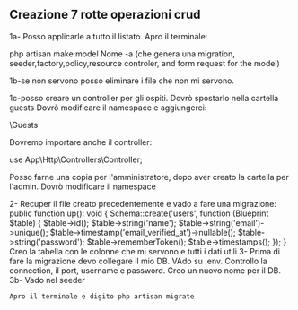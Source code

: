 ## Creazione 7 rotte operazioni crud

1a- Posso applicarle a tutto il listato. Apro il terminale:

php artisan make:model Nome -a (che genera una migration, seeder,factory,policy,resource controler, and form request for the model)

1b-se non servono posso eliminare i file che non mi servono.

1c-posso creare un controller per gli ospiti. Dovrò spostarlo nella cartella guests
Dovrò modificare il namespace e aggiungerci:

\Guests

Dovremo importare anche il controller:

use App\Http\Controllers\Controller;

Posso farne una copia per l'amministratore, dopo aver creato la cartella per l'admin. Dovrò modificare il namespace

2- Recuper il file creato precedentemente e vado a fare una migrazione:
public function up(): void
{
Schema::create('users', function (Blueprint $table) {
$table->id();
$table->string('name');
$table->string('email')->unique();
$table->timestamp('email_verified_at')->nullable();
$table->string('password');
$table->rememberToken();
$table->timestamps();
});
}
Creo la tabella con le colonne che mi servono e tutti i dati utili
3- Prima di fare la migrazione devo collegare il mio DB. VAdo su .env. Controllo la connection, il port, username e password. Creo un nuovo nome per il DB.
3b- Vado nel seeder

    Apro il terminale e digito php artisan migrate
